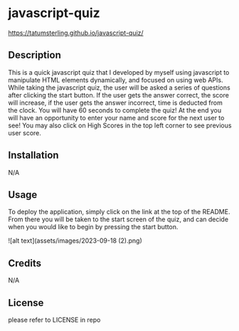 # javascript-quiz
https://tatumsterling.github.io/javascript-quiz/
## Description 
This is a quick javascript quiz that I developed by myself using javascript to manipulate HTML elements dynamically, and focused on using web APIs. While taking the javascript quiz, the user will be asked a series of questions after clicking the start button. If the user gets the answer correct, the score will increase, if the user gets the answer incorrect, time is deducted from the clock. You will have 60 seconds to complete the quiz! At the end you will have an opportunity to enter your name and score for the next user to see! You may also click on High Scores in the top left corner to see previous user score. 

## Installation 
N/A

## Usage
To deploy the application, simply click on the link at the top of the README. From there you will be taken to the start screen of the quiz, and can decide when you would like to begin by pressing the start button. 

![alt text](assets/images/2023-09-18 (2).png)

## Credits
N/A

## License
please refer to LICENSE in repo
